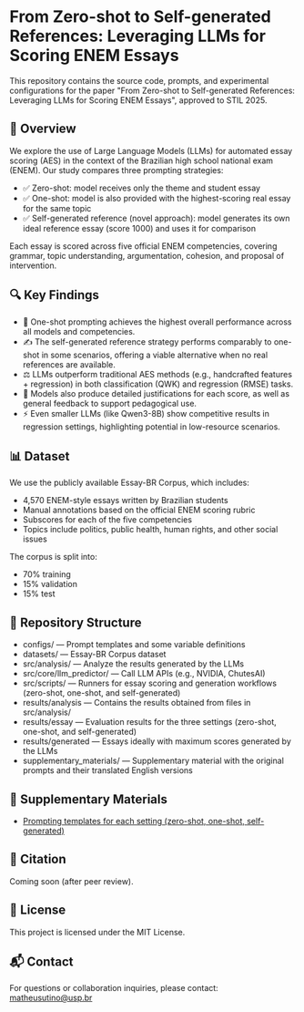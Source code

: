# From Zero-shot to Self-generated References: Leveraging LLMs for Scoring ENEM Essays

This repository contains the source code, prompts, and experimental configurations for the paper "From Zero-shot to Self-generated References: Leveraging LLMs for Scoring ENEM Essays", approved to STIL 2025.

## 🧠 Overview

We explore the use of Large Language Models (LLMs) for automated essay scoring (AES) in the context of the Brazilian high school national exam (ENEM). Our study compares three prompting strategies:

- ✅ Zero-shot: model receives only the theme and student essay
- ✅ One-shot: model is also provided with the highest-scoring real essay for the same topic
- ✅ Self-generated reference (novel approach): model generates its own ideal reference essay (score 1000) and uses it for comparison

Each essay is scored across five official ENEM competencies, covering grammar, topic understanding, argumentation, cohesion, and proposal of intervention.

## 🔍 Key Findings

- 🥇 One-shot prompting achieves the highest overall performance across all models and competencies.
- ✍️ The self-generated reference strategy performs comparably to one-shot in some scenarios, offering a viable alternative when no real references are available.
- ⚖️ LLMs outperform traditional AES methods (e.g., handcrafted features + regression) in both classification (QWK) and regression (RMSE) tasks.
- 💬 Models also produce detailed justifications for each score, as well as general feedback to support pedagogical use.
- ⚡ Even smaller LLMs (like Qwen3-8B) show competitive results in regression settings, highlighting potential in low-resource scenarios.

## 📊 Dataset

We use the publicly available Essay-BR Corpus, which includes:

- 4,570 ENEM-style essays written by Brazilian students
- Manual annotations based on the official ENEM scoring rubric
- Subscores for each of the five competencies
- Topics include politics, public health, human rights, and other social issues

The corpus is split into:

- 70% training
- 15% validation
- 15% test

## 📁 Repository Structure

- configs/ — Prompt templates and some variable definitions
- datasets/ — Essay-BR Corpus dataset
- src/analysis/ — Analyze the results generated by the LLMs
- src/core/llm_predictor/ — Call LLM APIs (e.g., NVIDIA, ChutesAI)
- src/scripts/ — Runners for essay scoring and generation workflows (zero-shot, one-shot, and self-generated)
- results/analysis — Contains the results obtained from files in src/analysis/
- results/essay — Evaluation results for the three settings (zero-shot, one-shot, and self-generated)
- results/generated — Essays ideally with maximum scores generated by the LLMs
- supplementary_materials/ — Supplementary material with the original prompts and their translated English versions

## 📎 Supplementary Materials

- [Prompting templates for each setting (zero-shot, one-shot, self-generated)](./supplementary_materials/prompts.pdf)

## 🔬 Citation

Coming soon (after peer review).

## 📄 License

This project is licensed under the MIT License.

## 📬 Contact

For questions or collaboration inquiries, please contact:  
matheusutino@usp.br
